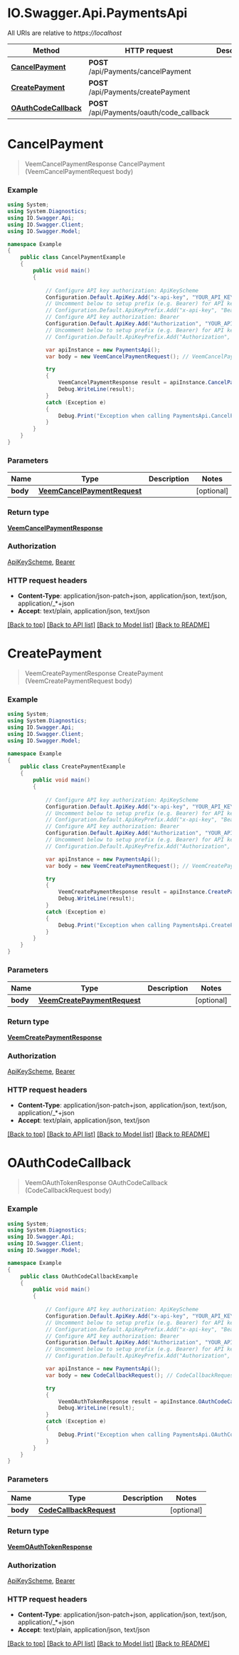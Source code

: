 # IO.Swagger.Api.PaymentsApi

All URIs are relative to *https://localhost*

Method | HTTP request | Description
------------- | ------------- | -------------
[**CancelPayment**](PaymentsApi.md#cancelpayment) | **POST** /api/Payments/cancelPayment | 
[**CreatePayment**](PaymentsApi.md#createpayment) | **POST** /api/Payments/createPayment | 
[**OAuthCodeCallback**](PaymentsApi.md#oauthcodecallback) | **POST** /api/Payments/oauth/code_callback | 


<a name="cancelpayment"></a>
# **CancelPayment**
> VeemCancelPaymentResponse CancelPayment (VeemCancelPaymentRequest body)



### Example
```csharp
using System;
using System.Diagnostics;
using IO.Swagger.Api;
using IO.Swagger.Client;
using IO.Swagger.Model;

namespace Example
{
    public class CancelPaymentExample
    {
        public void main()
        {
            
            // Configure API key authorization: ApiKeyScheme
            Configuration.Default.ApiKey.Add("x-api-key", "YOUR_API_KEY");
            // Uncomment below to setup prefix (e.g. Bearer) for API key, if needed
            // Configuration.Default.ApiKeyPrefix.Add("x-api-key", "Bearer");
            // Configure API key authorization: Bearer
            Configuration.Default.ApiKey.Add("Authorization", "YOUR_API_KEY");
            // Uncomment below to setup prefix (e.g. Bearer) for API key, if needed
            // Configuration.Default.ApiKeyPrefix.Add("Authorization", "Bearer");

            var apiInstance = new PaymentsApi();
            var body = new VeemCancelPaymentRequest(); // VeemCancelPaymentRequest |  (optional) 

            try
            {
                VeemCancelPaymentResponse result = apiInstance.CancelPayment(body);
                Debug.WriteLine(result);
            }
            catch (Exception e)
            {
                Debug.Print("Exception when calling PaymentsApi.CancelPayment: " + e.Message );
            }
        }
    }
}
```

### Parameters

Name | Type | Description  | Notes
------------- | ------------- | ------------- | -------------
 **body** | [**VeemCancelPaymentRequest**](VeemCancelPaymentRequest.md)|  | [optional] 

### Return type

[**VeemCancelPaymentResponse**](VeemCancelPaymentResponse.md)

### Authorization

[ApiKeyScheme](../README.md#ApiKeyScheme), [Bearer](../README.md#Bearer)

### HTTP request headers

 - **Content-Type**: application/json-patch+json, application/json, text/json, application/_*+json
 - **Accept**: text/plain, application/json, text/json

[[Back to top]](#) [[Back to API list]](../README.md#documentation-for-api-endpoints) [[Back to Model list]](../README.md#documentation-for-models) [[Back to README]](../README.md)

<a name="createpayment"></a>
# **CreatePayment**
> VeemCreatePaymentResponse CreatePayment (VeemCreatePaymentRequest body)



### Example
```csharp
using System;
using System.Diagnostics;
using IO.Swagger.Api;
using IO.Swagger.Client;
using IO.Swagger.Model;

namespace Example
{
    public class CreatePaymentExample
    {
        public void main()
        {
            
            // Configure API key authorization: ApiKeyScheme
            Configuration.Default.ApiKey.Add("x-api-key", "YOUR_API_KEY");
            // Uncomment below to setup prefix (e.g. Bearer) for API key, if needed
            // Configuration.Default.ApiKeyPrefix.Add("x-api-key", "Bearer");
            // Configure API key authorization: Bearer
            Configuration.Default.ApiKey.Add("Authorization", "YOUR_API_KEY");
            // Uncomment below to setup prefix (e.g. Bearer) for API key, if needed
            // Configuration.Default.ApiKeyPrefix.Add("Authorization", "Bearer");

            var apiInstance = new PaymentsApi();
            var body = new VeemCreatePaymentRequest(); // VeemCreatePaymentRequest |  (optional) 

            try
            {
                VeemCreatePaymentResponse result = apiInstance.CreatePayment(body);
                Debug.WriteLine(result);
            }
            catch (Exception e)
            {
                Debug.Print("Exception when calling PaymentsApi.CreatePayment: " + e.Message );
            }
        }
    }
}
```

### Parameters

Name | Type | Description  | Notes
------------- | ------------- | ------------- | -------------
 **body** | [**VeemCreatePaymentRequest**](VeemCreatePaymentRequest.md)|  | [optional] 

### Return type

[**VeemCreatePaymentResponse**](VeemCreatePaymentResponse.md)

### Authorization

[ApiKeyScheme](../README.md#ApiKeyScheme), [Bearer](../README.md#Bearer)

### HTTP request headers

 - **Content-Type**: application/json-patch+json, application/json, text/json, application/_*+json
 - **Accept**: text/plain, application/json, text/json

[[Back to top]](#) [[Back to API list]](../README.md#documentation-for-api-endpoints) [[Back to Model list]](../README.md#documentation-for-models) [[Back to README]](../README.md)

<a name="oauthcodecallback"></a>
# **OAuthCodeCallback**
> VeemOAuthTokenResponse OAuthCodeCallback (CodeCallbackRequest body)



### Example
```csharp
using System;
using System.Diagnostics;
using IO.Swagger.Api;
using IO.Swagger.Client;
using IO.Swagger.Model;

namespace Example
{
    public class OAuthCodeCallbackExample
    {
        public void main()
        {
            
            // Configure API key authorization: ApiKeyScheme
            Configuration.Default.ApiKey.Add("x-api-key", "YOUR_API_KEY");
            // Uncomment below to setup prefix (e.g. Bearer) for API key, if needed
            // Configuration.Default.ApiKeyPrefix.Add("x-api-key", "Bearer");
            // Configure API key authorization: Bearer
            Configuration.Default.ApiKey.Add("Authorization", "YOUR_API_KEY");
            // Uncomment below to setup prefix (e.g. Bearer) for API key, if needed
            // Configuration.Default.ApiKeyPrefix.Add("Authorization", "Bearer");

            var apiInstance = new PaymentsApi();
            var body = new CodeCallbackRequest(); // CodeCallbackRequest |  (optional) 

            try
            {
                VeemOAuthTokenResponse result = apiInstance.OAuthCodeCallback(body);
                Debug.WriteLine(result);
            }
            catch (Exception e)
            {
                Debug.Print("Exception when calling PaymentsApi.OAuthCodeCallback: " + e.Message );
            }
        }
    }
}
```

### Parameters

Name | Type | Description  | Notes
------------- | ------------- | ------------- | -------------
 **body** | [**CodeCallbackRequest**](CodeCallbackRequest.md)|  | [optional] 

### Return type

[**VeemOAuthTokenResponse**](VeemOAuthTokenResponse.md)

### Authorization

[ApiKeyScheme](../README.md#ApiKeyScheme), [Bearer](../README.md#Bearer)

### HTTP request headers

 - **Content-Type**: application/json-patch+json, application/json, text/json, application/_*+json
 - **Accept**: text/plain, application/json, text/json

[[Back to top]](#) [[Back to API list]](../README.md#documentation-for-api-endpoints) [[Back to Model list]](../README.md#documentation-for-models) [[Back to README]](../README.md)

